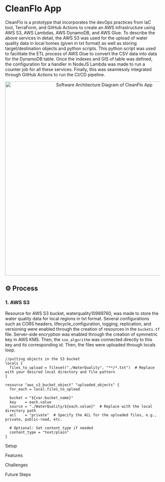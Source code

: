 # CleanFlo App
CleanFlo is a prototype that incorporates the devOps practices from IaC tool, TerraForm, and GitHub Actions to create an AWS infrastructure using AWS S3, AWS Lambdas, AWS DynamoDB, and AWS Glue. To describe the above services in detail, the AWS S3 was used for the upload of water quality data in local homes (given in txt format) as well as storing target/destination objects and python scripts. This python script was used to facilitate the ETL process of AWS Glue to convert the CSV data into data for the DynamoDB table. Once the indexes and GIS of table was defined, the configuration for a handler in NodeJS Lambda was made to run a counter job for all these services. Finally, this was seamlessly integrated through GitHub Actions to run the CI/CD pipeline. 

<p align="center">
    <img width="630" alt="Software Architecture Diagram of CleanFlo App" src="https://github.com/harinik05/cleanflo-poc/assets/63025647/58bf8cab-8ebc-4d54-8b7a-9039ffb2fff8">
</p>

## ⚙️ Process

### 1. AWS S3
Resource for AWS S3 bucket, waterquality10989760, was made to store the water quality data for local regions in txt format. Several configurations such as CORS headers, lifecycle_configuration, logging, replication, and versioning were enabled through the creation of resources in the `buckets.tf` file. Server-side encryption was enabled through the creation of symmetric key in AWS KMS. Then, the `sse_algorithm` was connected directly to this key and its corresponding id. Then, the files were uploaded through locals loop. 
```
//putting objects in the S3 bucket
locals {
  files_to_upload = fileset("./WaterQuality", "**/*.txt")  # Replace with your desired local directory and file pattern
}

resource "aws_s3_bucket_object" "uploaded_objects" {
  for_each = local.files_to_upload

  bucket = "${var.bucket_name}"
  key    = each.value
  source = "./WaterQuality/${each.value}"  # Replace with the local directory path
  acl    = "private"  # Specify the ACL for the uploaded files, e.g., private, public-read, etc.

  # Optional: Set content_type if needed
  content_type = "text/plain"
}
```

Setup

Features 


Challenges

Future Steps




